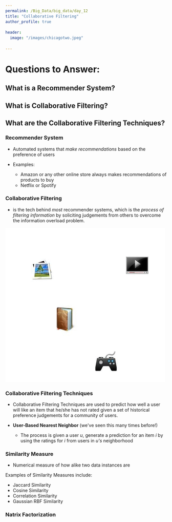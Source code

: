 ```yaml
---
permalink: /Big_Data/big_data/day_12
title: "Collaborative Filtering"
author_profile: true

header:
  image: "/images/chicagotwo.jpeg"
  
---
```

# Questions to Answer:

## What is a Recommender System?

## What is Collaborative Filtering?

## What are the Collaborative Filtering Techniques?



### Recommender System

* Automated systems that *make recommendations* based on the preference of users

* Examples:
  * Amazon or any other online store always makes recommendations of products to buy
  * Netflix or Spotify


### Collaborative Filtering

* is the tech behind *most* recommender systems, which is the *process of filtering information* by soliciting judgements from others to overcome the information overload problem.

![insert image](/images/big_data/collaborative/Collaborative_filtering.gif)



### Collaborative Filtering Techniques

* Collaborative Filtering Techniques are used to predict how well a user will like an item that he/she has not rated given a set of historical preference judgements for a community of users.

* **User-Based Nearest Neighbor** (we've seen this many times before!)

  * The process is given a user *u*, generate a prediction for an item *i* by using the ratings for *i* from users in *u's* neighborhood

### Similarity Measure

* Numerical measure of how alike two data instances are

Examples of Similarity Measures include:

* Jaccard Similarity
* Cosine Similarity
* Correlation Similarity
* Gaussian RBF Similarity



### Natrix Factorization

